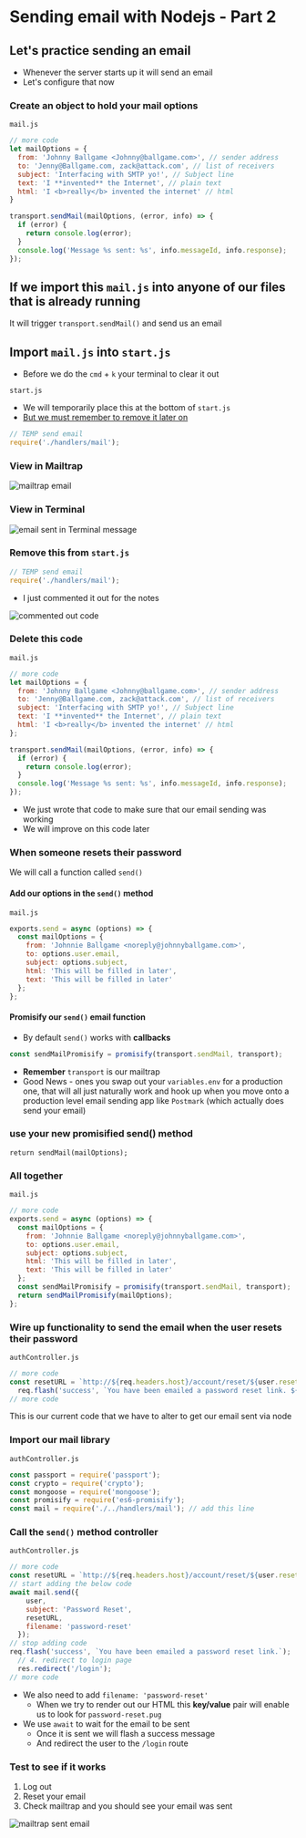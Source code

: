 # Sending email with Nodejs - Part 2
## Let's practice sending an email
* Whenever the server starts up it will send an email
* Let's configure that now

### Create an object to hold your mail options
`mail.js`

```js
// more code
let mailOptions = {
  from: 'Johnny Ballgame <Johnny@ballgame.com>', // sender address
  to: 'Jenny@Ballgame.com, zack@attack.com', // list of receivers
  subject: 'Interfacing with SMTP yo!', // Subject line
  text: 'I **invented** the Internet', // plain text
  html: 'I <b>really</b> invented the internet' // html
}

transport.sendMail(mailOptions, (error, info) => {
  if (error) {
    return console.log(error);
  }
  console.log('Message %s sent: %s', info.messageId, info.response);
});
```

## If we import this `mail.js` into anyone of our files that is already running
It will trigger `transport.sendMail()` and send us an email

## Import `mail.js` into `start.js`
* Before we do the `cmd` + `k` your terminal to clear it out

`start.js`

* We will temporarily place this at the bottom of `start.js`
* <u>But we must remember to remove it later on</u>

```js
// TEMP send email
require('./handlers/mail');
```

### View in Mailtrap
![mailtrap email](https://i.imgur.com/oPgbfQ4.png)

### View in Terminal
![email sent in Terminal message](https://i.imgur.com/7pGpEyc.png)

### Remove this from `start.js`
```js
// TEMP send email
require('./handlers/mail');
```

* I just commented it out for the notes

![commented out code](https://i.imgur.com/IPphF9h.png)

### Delete this code
`mail.js`

```js
// more code
let mailOptions = {
  from: 'Johnny Ballgame <Johnny@ballgame.com>', // sender address
  to: 'Jenny@Ballgame.com, zack@attack.com', // list of receivers
  subject: 'Interfacing with SMTP yo!', // Subject line
  text: 'I **invented** the Internet', // plain text
  html: 'I <b>really</b> invented the internet' // html
};

transport.sendMail(mailOptions, (error, info) => {
  if (error) {
    return console.log(error);
  }
  console.log('Message %s sent: %s', info.messageId, info.response);
});
```

* We just wrote that code to make sure that our email sending was working
* We will improve on this code later

### When someone resets their password
We will call a function called `send()`

#### Add our options in the `send()` method
`mail.js`

```js
exports.send = async (options) => {
  const mailOptions = {
    from: 'Johnnie Ballgame <noreply@johnnyballgame.com>',
    to: options.user.email,
    subject: options.subject,
    html: 'This will be filled in later',
    text: 'This will be filled in later'
  };
};
```

#### Promisify our `send()` email function
* By default `send()` works with **callbacks**

```js
const sendMailPromisify = promisify(transport.sendMail, transport);
```

* **Remember** `transport` is our mailtrap
* Good News - ones you swap out your `variables.env` for a production one, that will all just naturally work and hook up when you move onto a production level email sending app like `Postmark` (which actually does send your email)

### use your new promisified send() method
`return sendMail(mailOptions);`

### All together
`mail.js`

```js
// more code
exports.send = async (options) => {
  const mailOptions = {
    from: 'Johnnie Ballgame <noreply@johnnyballgame.com>',
    to: options.user.email,
    subject: options.subject,
    html: 'This will be filled in later',
    text: 'This will be filled in later'
  };
  const sendMailPromisify = promisify(transport.sendMail, transport);
  return sendMailPromisify(mailOptions);
};
```

### Wire up functionality to send the email when the user resets their password

`authController.js`

```js
// more code
const resetURL = `http://${req.headers.host}/account/reset/${user.resetPasswordToken}`;
  req.flash('success', `You have been emailed a password reset link. ${resetURL}`);
// more code
```

This is our current code that we have to alter to get our email sent via node

### Import our mail library
`authController.js`

```js
const passport = require('passport');
const crypto = require('crypto');
const mongoose = require('mongoose');
const promisify = require('es6-promisify');
const mail = require('./../handlers/mail'); // add this line
```

### Call the `send()` method controller
`authController.js`

```js
// more code
const resetURL = `http://${req.headers.host}/account/reset/${user.resetPasswordToken}`;
// start adding the below code
await mail.send({
    user,
    subject: 'Password Reset',
    resetURL,
    filename: 'password-reset'
  });
// stop adding code
req.flash('success', `You have been emailed a password reset link.`);
  // 4. redirect to login page
  res.redirect('/login');
// more code
```

* We also need to add `filename: 'password-reset'`
    - When we try to render out our HTML this **key/value** pair will enable us to look for `password-reset.pug`
* We use `await` to wait for the email to be sent
    - Once it is sent we will flash a success message
    - And redirect the user to the `/login` route

### Test to see if it works
1. Log out
2. Reset your email
3. Check mailtrap and you should see your email was sent

![mailtrap sent email](https://i.imgur.com/5hCfYp9.png)
